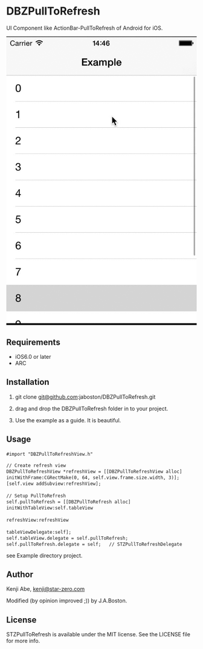 # DBZPullToRefresh

UI Component like ActionBar-PullToRefresh of Android for iOS.

![Screenshot](https://github.com/jaboston/DBZPullToRefresh/blob/master/screenshot.gif "dubizzle styled pull to refresh")

## Requirements

* iOS6.0 or later
* ARC

## Installation

1. git clone git@github.com:jaboston/DBZPullToRefresh.git

2. drag and drop the DBZPullToRefresh folder in to your project.

3. Use the example as a guide. It is beautiful. 

## Usage

```objc
#import "DBZPullToRefreshView.h"
```

```objc
// Create refresh view
DBZPullToRefreshView *refreshView = [[DBZPullToRefreshView alloc] initWithFrame:CGRectMake(0, 64, self.view.frame.size.width, 3)];
[self.view addSubview:refreshView];

// Setup PullToRefresh
self.pullToRefresh = [[DBZPullToRefresh alloc] initWithTableView:self.tableView
                                                     refreshView:refreshView
                                               tableViewDelegate:self];
self.tableView.delegate = self.pullToRefresh;
self.pullToRefresh.delegate = self;   // STZPullToRefreshDelegate
```

see Example directory project.

## Author

Kenji Abe, kenji@star-zero.com

Modified (by opinion improved ;)) by J.A.Boston.

## License

STZPullToRefresh is available under the MIT license. See the LICENSE file for more info.

